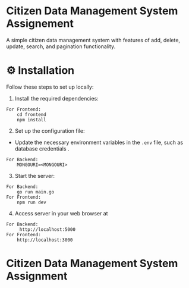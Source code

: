 # Citizen Data Management System Assignement
A simple citizen data management system with features of add, delete, update, search, and pagination functionality.


# ⚙ Installation

Follow these steps to set up locally:

1. Install the required dependencies:

```
For Frontend:
    cd frontend
    npm install
```

2. Set up the configuration file:
- Update the necessary environment variables in the `.env` file, such as database credentials .
```
For Backend:
    MONGOURI=<MONGOURI>

```

3. Start the server:
```
For Backend: 
    go run main.go
For Frontend:
    npm run dev 
```

4. Access server in your web browser at
```
For Backend:
     http://localhost:5000
For Frontend:
    http://localhost:3000
```
# Citizen Data Management System Assignment
